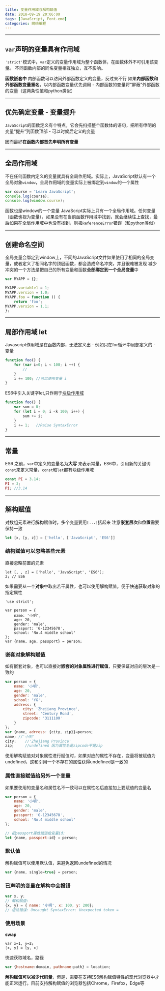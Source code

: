 ```yaml
---
title: 变量作用域与解构赋值
date: 2018-09-19 20:06:00
tags: [JavaScript, Font-end]
categories: 网络编程
---
```


---
## `var`声明的变量具有作用域
`'strict'`模式中，`var`定义的变量作用域为整个函数体，在函数体外不可引用该变量。 不同函数内部的同名变量相互独立，互不影响。

**函数嵌套中** 内部函数可以访问外部函数定义的变量，反过来不行
如果**内部函数和外部函数变量重名**，以内部函数变量优先调用 - 内部函数的变量将“屏蔽”外部函数的变量（这两条性值和python类似）

---
## 优先确定变量 - 变量提升

`JavaScript`的函数定义有个特点，它会先扫描整个函数体的语句，把所有申明的变量“提升”到函数顶部 - 可以时候后定义的变量

因而最好**在函数内部首先申明所有变量**


---
## 全局作用域
不在任何函数内定义的变量就具有全局作用域。实际上，JavaScript默认有一个全局对象`window`，全局作用域的变量实际上被绑定到`window`的一个属性
```javascript
var course = 'Learn JavaScript';
console.log(course);
console.log(window.course);
```
函数也是window的一个变量
JavaScript实际上只有一个全局作用域。任何变量（函数也视为变量），如果没有在当前函数作用域中找到，就会继续往上查找，最后如果在全局作用域中也没有找到，则报`ReferenceError`错误（和python类似）


---
## 创建命名空间

全局变量会绑定到window上，不同的JavaScript文件如果使用了相同的全局变量，或者定义了相同名字的顶层函数，都会造成命名冲突，并且很难被发现
减少冲突的一个方法是把自己的所有变量和函数**全部绑定到一个全局变量**中
```javascript
var MYAPP = {};

MYAPP.variable1 = 1;
MYAPP.version = 1.0;
MYAPP.foo = function () {
    return 'foo';
MYAPP.version = 1.1;
};
```

---
## 局部作用域 let
Javascript作用域是在函数内部，无法定义出 - 例如只在for循环中局部定义的 - 变量
```javascript
function foo() {
    for (var i=0; i < 100; i ++) {
        //
    }
    i += 100; //可以使用变量 i
}
```
ES6中引入关键字let,只作用于<abbr title="块作用域由 { } 包括">块级作用域</abbr>
```javascript
function foo() {
    var sum = 0;
    for (let i = 0; i <k 100; i++) {
        sum += i;
    }
    i += 1;   //Raise SyntaxError
}
```

---
## 常量
ES6 之前，`var`中定义的变量名为**大写** 来表示常量，ES6中，引用新的关键词`const`来定义常量，`const`和`let`都有块级作用域
```javascript
const PI = 3.14;
PI = 3;
PI; //3.14
```

---
## 解构赋值 
对数组元素进行解构赋值时，多个变量要用`[...]`括起来
注意**嵌套层次**和**位置**需要保持一致
```javascript
let [x, [y, z]] = ['hello', ['JavaScript', 'ES6']]
```
### 结构赋值可以忽略某些元素
直接忽略前置的元素
```
let [, , z] = ['hello', 'JavaScript', 'ES6'];
z; // ES6
```
如果需要从一个**对象**中取出若干属性，也可以使用解构赋值，便于快速获取对象的指定属性
```
'use strict';

var person = {
    name: '小明',
    age: 20,
    gender: 'male',
    passport: 'G-12345678',
    school: 'No.4 middle school'
};
var {name, age, passport} = person;
```
### 嵌套对象解构赋值
如有嵌套对象，也可以直接对**嵌套的对象属性进行赋值**，只要保证对应的层次是一致的
```javascript
var person = {
    name: '小明',
    age: 20,
    gender: 'male',
    school: 'YG',
    address: {
        city: 'Zhejiang Province',
        street: 'Century Road',
        zipcode: '3111100'
    }
};
var {name, adrress: {city, zip}}=person;
name; //'小明'
city;    //'Zhejiang Province'
zip;     //undefined 因为属性名是zipcode不是zip
```
使用解构赋值对对象属性进行赋值时，如果对应的属性不存在，变量将被赋值为undefined，这和引用一个不存在的属性获得undefined是一致的


### 属性直接赋值给另外一个变量
如果要使用的变量名和属性名不一致可以在属性名后直接加上要赋值的变量名
```javascript
var person = {
    name: '小明',
    age: 20,
    gender: 'male',
    passport: 'G-12345678',
    school: 'No.4 middle school'
};

// 把passport属性赋值给变量id:
let {name, passport:id} = person;
```

### 默认值
解构赋值可以使用默认值，来避免返回undefined的情况
```javascript
var {name, single=true} = person;
```
### 已声明的变量在解构中会报错
```javascript
var x, y;
// 解构赋值:
{x, y} = { name: '小明', x: 100, y: 200};
// 语法错误: Uncaught SyntaxError: Unexpected token =
```
### 使用场景
**swap**
```javascriot
var x=1, y=2;
[x, y] = [y, x]
```
快速获取域名，路径
```javascript
var {hostname:domain, pathname:path} = location;
```
**解构赋值可以减少代码量**，但是，需要在支持ES6解构赋值特性的现代浏览器中才能正常运行。目前支持解构赋值的浏览器包括Chrome，Firefox，Edge等